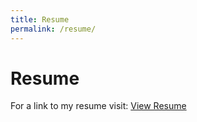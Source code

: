 ```yaml
---
title: Resume
permalink: /resume/
---
```


# Resume
For a link to my resume visit:
<a href="https://view.officeapps.live.com/op/view.aspx?src=https:%2F%2Fraw.githubusercontent.com%2FYounesMastour%2FYounesMastour.github.io%2Fmain%2Fassets%2Fimg%2FYounes%20Resume.docx&wdOrigin=BROWSELINK">View Resume</a>
